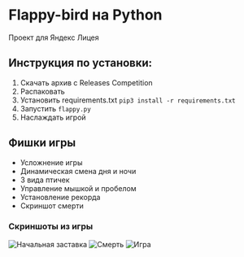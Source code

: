 # Flappy-bird на Python
Проект для Яндекс Лицея
## Инструкция по установки:
1. Cкачать архив с Releases Competition
1. Распаковать
2. Установить requirements.txt ```pip3 install -r requirements.txt```
3. Запустить ```flappy.py```
5. Наслаждать игрой

## Фишки игры
+ Усложнение игры
+ Динамическая смена дня и ночи
+ 3 вида птичек
+ Управление мышкой и пробелом
+ Установление рекорда
+ Скриншот смерти
### Скриншоты из игры
![Начальная заставка](https://sun9-75.userapi.com/impg/Yc04i8M2zhprxdqxl7ECXAzWVRe4eNHx7BWjAQ/Nznnf_XcXm4.jpg?size=572x1053&quality=96&sign=a3826b7cd20513fbb7fc8fd8d1624795&type=album)
![Смерть](https://sun9-6.userapi.com/impg/GEH-FFqoWDBtQbxYmrHUbJwjL7r2J3XDHD_I2w/wpwiVAnFgaY.jpg?size=576x1050&quality=96&sign=aaf6bcfb8f9723503298ccd3698adcdb&type=album)
![Игра](https://sun9-14.userapi.com/impg/gGwLxVfmEUwjAMw1Kt0sLMc1yUWdh_qLn-oNpA/gZQD8-OHCsQ.jpg?size=574x1051&quality=96&sign=4efc762f57abbe20fb149b6800712ff6&type=album)
